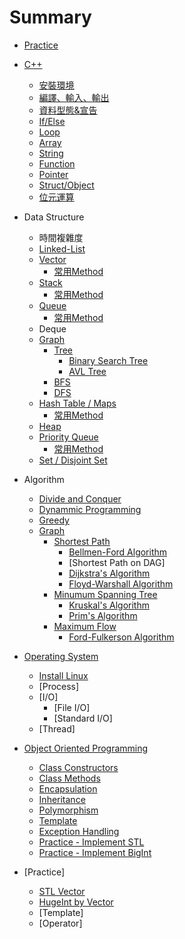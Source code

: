 # Summary
* [Practice](cpp_sec/practice.md)

* [C++](cpp_sec/cpp.md)
  * [安裝環境](cpp_sec/install.md)
  * [編譯、輸入、輸出](cpp_sec/compile_io.md)
  * [資料型態&宣告](cpp_sec/Variable.md)
  * [If/Else](cpp_sec/if_else.md)
  * [Loop](cpp_sec/loop.md)
  * [Array](cpp_sec/array.md)
  * [String](cpp_sec/string.md)
  * [Function](cpp_sec/function.md)
  * [Pointer](cpp_sec/pointer.md)
  * [Struct/Object](cpp_sec/class.md)
  * [位元運算](cpp_sec/bitwise.md)

* Data Structure
  * 時間複雜度
  * [Linked-List](cpp_sec/list.md)
  * [Vector](cpp_sec/vector.md)
    * [常用Method](cpp_sec/vector_method.md)
  * [Stack](cpp_sec/stack.md)
    * [常用Method](cpp_sec/stack_method.md)
  * [Queue](cpp_sec/queue.md)
    * [常用Method](cpp_sec/queue_method.md)
  * Deque
  * [Graph](cpp_sec/graph.md)
    * [Tree](cpp_sec/tree.md)
      * [Binary Search Tree](cpp_sec/bst.md)
      * [AVL Tree](cpp_sec/avl.md)
    * [BFS](cpp_sec/bfs.md)
    * [DFS](cpp_sec/dfs.md)
  * [Hash Table / Maps](cpp_sec/hashmap.md)
    * [常用Method](cpp_sec/hashmap_method.md)
  * [Heap](cpp_sec/heap.md)
  * [Priority Queue](cpp_sec/priority_queue.md)
    * [常用Method](cpp_sec/priority_queue_method.md)
  * [Set / Disjoint Set](cpp_sec/set.md)
* Algorithm
  * [Divide and Conquer](cpp_sec/dc.md)
  * [Dynammic Programming](cpp_sec/dp.md)
  * [Greedy](cpp_sec/greedy.md)
  * [Graph](cpp_sec/graph.md)
    * [Shortest Path](cpp_sec/shortest_path.md)
      * [Bellmen-Ford Algorithm](cpp_sec/bf.md)
      * [Shortest Path on DAG]
      * [Dijkstra's Algorithm](cpp_sec/Dijkstra.md)
      * [Floyd-Warshall Algorithm](cpp_sec/fw.md)
    * [Minumum Spanning Tree](cpp_sec/mst.md)
      * [Kruskal's Algorithm](cpp_sec/kruskal.md)
      * [Prim's Algorithm](cpp_sec/prim.md)
    * [Maximum Flow](cpp_sec/maximum_flow.md)
      * [Ford-Fulkerson Algorithm](cpp_sec/ff.md)
* [Operating System](cpp_sec/os_overview.md)
  * [Install Linux](cpp_sec/installLinux.md)
  * [Process]
  * [I/O]
    * [File I/O]
    * [Standard I/O]
  * [Thread]
* [Object Oriented Programming](cpp_sec/oop.md)
  * [Class Constructors](cpp_sec/constructor.md)
  * [Class Methods](cpp_sec/method.md)
  * [Encapsulation](cpp_sec/encapsulation.md)
  * [Inheritance](cpp_sec/inheritance.md)
  * [Polymorphism](cpp_sec/polymorphism.md)
  * [Template](cpp_sec/template.md)
  * [Exception Handling](cpp_sec/exception.md)
  * [Practice - Implement STL](cpp_sec/implementSTL.md)
  * [Practice - Implement BigInt](cpp_sec/ImplementBigInt.md)
  
* [Practice]
  * [STL Vector](cpp_sec/practice_vector.md)
  * [HugeInt by Vector](cpp_sec/practice_hugeint.md)
  * [Template]
  * [Operator]